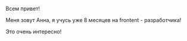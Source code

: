Всем привет!

Меня зовут Анна, я учусь уже 8 месяцев на frontent - разработчика!

Это очень интересно!

